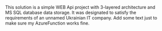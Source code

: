 This solution is a simple WEB Api project with 3-layered architecture and MS SQL database data storage.
It was designated to satisfy the requirements of an unnamed Ukrainian IT company.
Add some text just to make sure my AzureFunction works fine.
